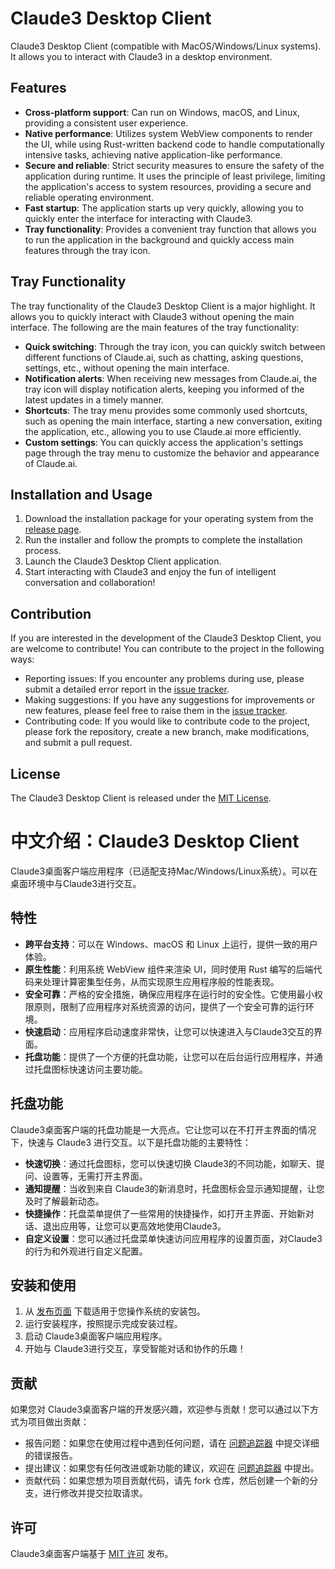 # Claude3 Desktop Client

Claude3 Desktop Client (compatible with MacOS/Windows/Linux systems). It allows you to interact with Claude3 in a desktop environment.

## Features

- **Cross-platform support**: Can run on Windows, macOS, and Linux, providing a consistent user experience.
- **Native performance**: Utilizes system WebView components to render the UI, while using Rust-written backend code to handle computationally intensive tasks, achieving native application-like performance.
- **Secure and reliable**: Strict security measures to ensure the safety of the application during runtime. It uses the principle of least privilege, limiting the application's access to system resources, providing a secure and reliable operating environment.
- **Fast startup**: The application starts up very quickly, allowing you to quickly enter the interface for interacting with Claude3.
- **Tray functionality**: Provides a convenient tray function that allows you to run the application in the background and quickly access main features through the tray icon.

## Tray Functionality

The tray functionality of the Claude3 Desktop Client is a major highlight. It allows you to quickly interact with Claude3 without opening the main interface. The following are the main features of the tray functionality:

- **Quick switching**: Through the tray icon, you can quickly switch between different functions of Claude.ai, such as chatting, asking questions, settings, etc., without opening the main interface.
- **Notification alerts**: When receiving new messages from Claude.ai, the tray icon will display notification alerts, keeping you informed of the latest updates in a timely manner.
- **Shortcuts**: The tray menu provides some commonly used shortcuts, such as opening the main interface, starting a new conversation, exiting the application, etc., allowing you to use Claude.ai more efficiently.
- **Custom settings**: You can quickly access the application's settings page through the tray menu to customize the behavior and appearance of Claude.ai.

## Installation and Usage

1. Download the installation package for your operating system from the [release page](https://github.com/pliu22/claude-desktopclient/releases).
2. Run the installer and follow the prompts to complete the installation process.
3. Launch the Claude3 Desktop Client application.
4. Start interacting with Claude3 and enjoy the fun of intelligent conversation and collaboration!

## Contribution

If you are interested in the development of the Claude3 Desktop Client, you are welcome to contribute! You can contribute to the project in the following ways:

- Reporting issues: If you encounter any problems during use, please submit a detailed error report in the [issue tracker](https://github.com/pliu22/claude-desktopclient/issues).
- Making suggestions: If you have any suggestions for improvements or new features, please feel free to raise them in the [issue tracker](https://github.com/pliu22/claude-desktopclient/issues).
- Contributing code: If you would like to contribute code to the project, please fork the repository, create a new branch, make modifications, and submit a pull request.

## License

The Claude3 Desktop Client is released under the [MIT License](LICENSE).



# 中文介绍：Claude3 Desktop Client

Claude3桌面客户端应用程序（已适配支持Mac/Windows/Linux系统）。可以在桌面环境中与Claude3进行交互。

## 特性

- **跨平台支持**：可以在 Windows、macOS 和 Linux 上运行，提供一致的用户体验。
- **原生性能**：利用系统 WebView 组件来渲染 UI，同时使用 Rust 编写的后端代码来处理计算密集型任务，从而实现原生应用程序般的性能表现。
- **安全可靠**：严格的安全措施，确保应用程序在运行时的安全性。它使用最小权限原则，限制了应用程序对系统资源的访问，提供了一个安全可靠的运行环境。
- **快速启动**：应用程序启动速度非常快，让您可以快速进入与Claude3交互的界面。
- **托盘功能**：提供了一个方便的托盘功能，让您可以在后台运行应用程序，并通过托盘图标快速访问主要功能。

## 托盘功能

Claude3桌面客户端的托盘功能是一大亮点。它让您可以在不打开主界面的情况下，快速与 Claude3 进行交互。以下是托盘功能的主要特性：

- **快速切换**：通过托盘图标，您可以快速切换 Claude3的不同功能，如聊天、提问、设置等，无需打开主界面。
- **通知提醒**：当收到来自 Claude3的新消息时，托盘图标会显示通知提醒，让您及时了解最新动态。
- **快捷操作**：托盘菜单提供了一些常用的快捷操作，如打开主界面、开始新对话、退出应用等，让您可以更高效地使用Claude3。
- **自定义设置**：您可以通过托盘菜单快速访问应用程序的设置页面，对Claude3的行为和外观进行自定义配置。

## 安装和使用

1. 从 [发布页面](https://github.com/pliu22/claude-desktopclient/releases) 下载适用于您操作系统的安装包。
2. 运行安装程序，按照提示完成安装过程。
3. 启动 Claude3桌面客户端应用程序。
4. 开始与 Claude3进行交互，享受智能对话和协作的乐趣！

## 贡献

如果您对 Claude3桌面客户端的开发感兴趣，欢迎参与贡献！您可以通过以下方式为项目做出贡献：

- 报告问题：如果您在使用过程中遇到任何问题，请在 [问题追踪器](https://github.com/pliu22/claude-desktopclient/issues) 中提交详细的错误报告。
- 提出建议：如果您有任何改进或新功能的建议，欢迎在 [问题追踪器](https://github.com/pliu22/claude-desktopclient/issues) 中提出。
- 贡献代码：如果您想为项目贡献代码，请先 fork 仓库，然后创建一个新的分支，进行修改并提交拉取请求。

## 许可

Claude3桌面客户端基于 [MIT 许可](LICENSE) 发布。
